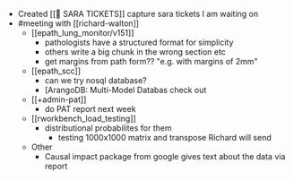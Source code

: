 - Created [[🎫 SARA TICKETS]] capture sara tickets I am waiting on
- #meeting with [[richard-walton]]
	- [[epath_lung_monitor/v151]]
		- pathologists have a structured format for simplicity
		- others write a big chunk in the wrong section etc
		- get margins from path form?? "e.g. with margins of 2mm"
	- [[epath_scc]]
		- can we try nosql database?
		- [ArangoDB: Multi-Model Databas check out
	- [[+admin-pat]]
		- do PAT report next week
	- [[rworkbench_load_testing]]
		- distributional probabilites for them
			- testing 1000x1000 matrix and transpose Richard will send
	- Other
		- Causal impact package from google gives text about the data via report